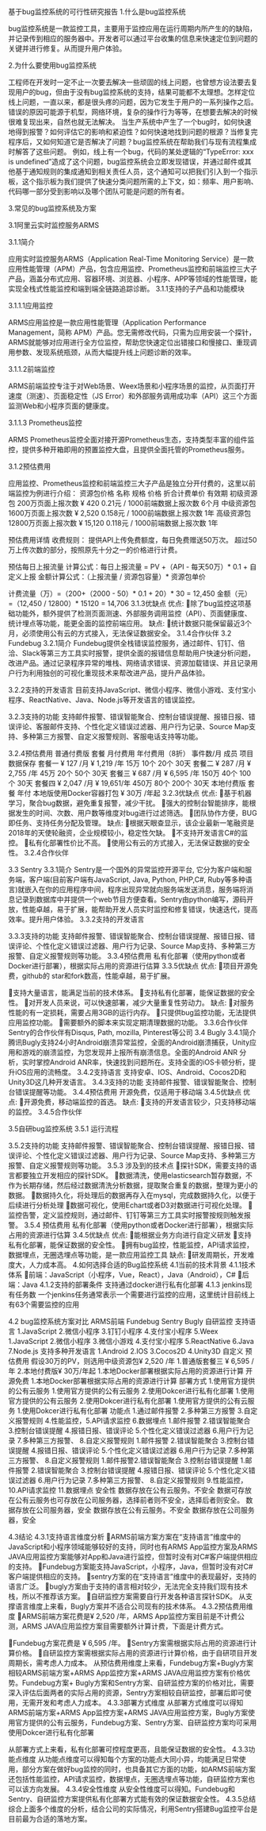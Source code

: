 基于bug监控系统的可行性研究报告
1.什么是bug监控系统

bug监控系统是一款监控工具，主要用于监控应用在运行周期内所产生的的缺陷，并记录传到相应的服务器中。开发者可以通过平台收集的信息来快速定位到问题的关键并进行修复。从而提升用户体验。

2.为什么要使用bug监控系统

工程师在开发时一定不止一次要去解决一些顽固的线上问题，也曾想方设法要去复现用户的bug，但由于没有bug监控系统的支持，结果可能都不太理想。怎样定位线上问题，一直以来，都是很头疼的问题，因为它发生于用户的一系列操作之后。错误的原因可能源于机型，网络环境，复杂的操作行为等等，在想要去解决的时候很难复现出来，自然也就无法解决。
当生产系统中产生了一个bug时，如何快速地得到报警？如何评估它的影响和紧迫性？如何快速地找到问题的根源？当修复完程序后，又如何知道它是否解决了问题？bug监控系统在帮助我们与现有流程集成时解答了这些问题。
例如，线上有一个bug，代码的某处逻辑的“TypeError: xxx is undefined”造成了这个问题，bug监控系统会立即发现错误，并通过邮件或其他基于通知规则的集成通知到相关责任人员，这个通知可以把我们引入到一个指示板，这个指示板为我们提供了快速分类问题所需的上下文，如：频率、用户影响、代码哪一部分受到影响以及哪个团队可能是问题的所有者。

3.常见的bug监控系统及方案

3.1阿里云实时监控服务ARMS

3.1.1简介

应用实时监控服务ARMS（Application Real-Time Monitoring Service）是一款应用性能管理（APM）产品，包含应用监控、Prometheus监控和前端监控三大子产品，涵盖分布式应用、容器环境、浏览器、小程序、APP等领域的性能管理，能实现全栈式性能监控和端到端全链路追踪诊断。
3.1.1支持的子产品和功能模块

3.1.1.1应用监控

ARMS应用监控是一款应用性能管理（Application Performance Management，简称 APM）产品。您无需修改代码，只需为应用安装一个探针，ARMS就能够对应用进行全方位监控，帮助您快速定位出错接口和慢接口、重现调用参数、发现系统瓶颈，从而大幅提升线上问题诊断的效率。

3.1.1.2前端监控

ARMS前端监控专注于对Web场景、Weex场景和小程序场景的监控，从页面打开速度（测速）、页面稳定性（JS Error）和外部服务调用成功率（API）这三个方面监测Web和小程序页面的健康度。

3.1.1.3 Prometheus监控

ARMS Prometheus监控全面对接开源Prometheus生态，支持类型丰富的组件监控，提供多种开箱即用的预置监控大盘，且提供全面托管的Prometheus服务。

3.1.2预估费用

应用监控、Prometheus监控和前端监控三大子产品是独立分开付费的，这里以前端监控为例进行介绍：
资源包价格
名称	规格	价格	折合计费单价	有效期
初级资源包	200万页面上报次数	¥ 420	0.21元 / 1000前端数据上报次数	6个月
中级资源包	1600万页面上报次数	¥ 2,520	0.158元 / 1000前端数据上报次数	1年
高级资源包	12800万页面上报次数	¥ 15,120	0.118元 / 1000前端数据上报次数	1年


预估费用详情
收费规则：
提供API上传免费额度，每日免费赠送50万次。
超过50万上传次数的部分，按照原先十分之一的价格进行计费。

预估每日上报流量
计算公式：每日上报流量 = PV +（API - 每天50万）* 0.1 + 自定义上报
金额计算公式：（上报流量 / 资源包容量）* 资源包单价

计费流量（万）=（200+（2000 - 50）* 0.1 + 20）* 30 = 12,450
金额（元） =（12,450 / 12800）* 15120 = 14,706
3.1.3优缺点
优点:
除了bug监控这项基础功能外，额外提供了检测页面测速、外部服务调用监控（API）、页面健康度、统计埋点等功能，能更全面的监控前端应用。
缺点:
统计数据只能保留最近3个月，必须使用公有云的方式接入，无法保证数据安全。
3.1.4合作伙伴
3.2 Fundebug
3.2.1简介
Fundebug提供全栈错误监控服务，通过邮件、钉钉、倍洽、Slack等第三方工具实时报警，提供全面的报错信息帮助用户快速分析问题，改进产品。通过记录程序异常的堆栈、网络请求错误、资源加载错误、并且记录用户行为利用独创的可视化重现技术来帮改进产品，提升产品体验。

3.2.2支持的开发语言
目前支持JavaScript、微信小程序、微信小游戏、支付宝小程序、ReactNative、Java、Node.js等开发语言的错误监控。

3.2.3支持的功能
支持邮件报警、错误智能聚合、控制台错误提醒、报错日报、错误评论、客服邮件支持、个性化定义错误过滤器、用户行为记录、Source Map支持、多种第三方报警、自定义报警规则、客服电话支持等功能。

3.2.4预估费用
普通付费版
套餐	月付费用	年付费用（8折）	事件数/月	成员	项目	数据保存
套餐一	¥ 127 /月	¥ 1,219 /年	15万	10个	20个	30天
套餐二	¥ 287 /月	¥ 2,755 /年	45万	20个	50个	30天
套餐三	¥ 687 /月	¥ 6,595 /年	150万	40个	100个	30天
套餐四	¥ 2,047 /月	¥ 19,651/年	450万	80个	200个	30天
本地付费版
套餐	年付
本地版使用Docker容器打包	¥ 30万 /年起
3.2.3优缺点
优点:
基于机器学习，聚合bug数据，避免重复报警，减少干扰。
强大的控制台智能排序，能根据发生的时间、次数、用户数等维度对bug进行过滤筛选。
团队协作方便，BUG即任务、支持任务分配及管理。
缺点:
根据天眼查显示，该企业最新一笔融资是2018年的天使轮融资，企业规模较小，稳定性欠缺。
不支持开发语言C#的监控。
私有化部署性价比不高。
使用公有云的方式接入，无法保证数据的安全性。
3.2.4合作伙伴

3.3 Sentry
3.3.1简介
Sentry是一个国外的异常监控开源平台, 它分为客户端和服务端，客户端(目前客户端有JavaScript, Java, Python, PHP,C#, Ruby等多种语言)就嵌入在你的应用程序中间，程序出现异常就向服务端发送消息，服务端将消息记录到数据库中并提供一个web节目方便查看。Sentry由python编写，源码开放，性能卓越，易于扩展，能帮助开发人员实时监控和修复错误，快速迭代，提高效率。提升用户体验。
3.3.2支持的开发语言

3.3.3支持的功能
支持邮件报警、错误智能聚合、控制台错误提醒、报错日报、错误评论、个性化定义错误过滤器、用户行为记录、Source Map支持、多种第三方报警、自定义报警规则等功能。
3.3.4预估费用
私有化部署（使用python或者Docker进行部署），根据实际占用的资源进行估算
3.3.5优缺点
优点:
项目开源免费，github的 star和fork数高，性能卓越，易于扩展。

支持大量语言，能满足当前的技术体系。
支持私有化部署，能保证数据的安全性。
对开发人员来说，可以快速部署，减少大量重复性劳动力。
缺点:
对服务性能的有一定损耗，需要占用3GB的运行内存。
只提供bug监控功能，无法提供应用监控功能。
需要额外的脚本来实现定期清理数据的功能。
3.3.6合作伙伴
Sentry的合作伙伴有Disqus, Path, mozilla, Pinterest等公司
3.4 Bugly
3.4.1简介
腾讯Bugly支持24小时Android崩溃异常监控，全面的Android崩溃捕获，Unity应用和游戏的崩溃监控，为您发现并上报所有崩溃信息。全面的Android ANR 分析，实时掌控Android ANR率，快速找到问题所在。支持全面的iOS卡顿分析，提升iOS应用的流畅度。
3.4.2支持语言
支持安卓、IOS、Android、Cocos2D和Unity3D这几种开发语言。
3.4.3支持的功能
支持邮件报警、错误智能聚合、控制台错误提醒等功能。
3.4.4预估费用
开源免费，仅适用于移动端
3.4.5优缺点
优点:
开源免费，移动端监控的首选。
缺点:
支持的开发语言较少，只支持移动端的监控。
3.4.5合作伙伴

3.5自研bug监控系统
3.5.1 运行流程

3.5.2支持的功能
支持邮件报警、错误智能聚合、控制台错误提醒、报错日报、错误评论、个性化定义错误过滤器、用户行为记录、Source Map支持、多种第三方报警、自定义报警规则等功能。
3.5.3 涉及到的技术点
探针SDK，需要支持的语言都要独立开发相应的探针SDK。
数据清洗，使用elasticsearch暂存数据，不作为长期存储，然后经过数据清洗分析数据，提取聚合重复的数据，整理为更小的数据。
数据持久化，将处理后的数据再存入在mysql，完成数据持久化，以便于后续进行分析处理
数据可视化，使用Echart或者D3对数据进行可视化处理。
监控告警，定义监控规则，通过邮件、钉钉等第三方工具实时报警按规则触发报警。
3.5.4 预估费用
私有化部署（使用python或者Docker进行部署），根据实际占用的资源进行估算
3.4.5优缺点
优点:
能根据业务方向进行自定义研发
支持私有化部署，能保证数据的安全性。
拥有bug监控，性能监控，API请求监控，数据埋点，无圈选埋点等功能，是一款应用监控工具
缺点:
研发周期长，开发难度大，人力成本高。
4.如何选择合适的Bug监控系统
4.1当前的技术背景
4.1.1技术体系
前端：JavaScript（小程序，Vue，React），Java（Android），C#
后端：Java
4.1.2支持的部署条件
支持通过docker进行私有化部署
4.1.3 jenkins现有任务数
一个jenkins任务通常表示一个需要进行监控的应用，这里统计目前线上有63个需要监控的应用



4.2 bug监控系统方案对比
	ARMS前端	Fundebug	Sentry	Bugly	自研监控
支持语言	1.JavaScript
2.微信小程序
3.钉钉小程序
4.支付宝小程序
5.Weex	1.JavaScript
2.微信小程序
3.微信小游戏
4.支付宝小程序
5.ReactNative
6.Java
7.Node.js	支持多种开发语言	1.Android
2.IOS
3.Cocos2D
4.Unity3D
	自定义
预估费用	假设30万的PV，则选用中级资源包¥ 2,520 /年	1.普通版套餐三 ¥ 6,595 /年
2.本地付费版¥ 30万/年起	1.本地Docker部署根据实际占用的资源进行计算	开源免费	1.本地Docker部署根据实际占用的资源进行计算
部署方式	1.使用官方提供的公有云服务	1.使用官方提供的公有云服务
2.使用Dokcer进行私有化部署	1.使用官方提供的公有云服务
2.使用Dokcer进行私有化部署	1.使用官方提供的公有云服务	1.使用Dokcer进行私有化部署
功能点	1.通过邮件报警
2.多种第三方报警
3.自定义报警规则
4.性能监控，5.API请求监控
6.数据埋点	1.邮件报警
2.错误智能聚合
3.控制台错误提醒
4.报错日报、错误评论
5.个性化定义错误过滤器
6.用户行为记录
7.多种第三方报警、
8.自定义报警规则	1.邮件报警
2.错误智能聚合
3.控制台错误提醒
4.报错日报、错误评论
5.个性化定义错误过滤器
6.用户行为记录
7.多种第三方报警、
8.自定义报警规则	1.邮件报警2.错误智能聚合
3.控制台错误提醒	1.邮件报警
2.错误智能聚合
3.控制台错误提醒
4.报错日报、错误评论
5.个性化定义错误过滤器
6.用户行为记录
7.多种第三方报警、
8.自定义报警规则
9.性能监控，10.API请求监控
11.数据埋点
安全性	数据存放在公有云服务。不安全	数据可存放在公有云服务也可存放在公司服务器，选择前者则不安全，选择后者则安全。	数据存放在公司服务器，安全	数据存放在公有云服务。不安全	数据存放在公司服务器，安全

4.3结论
4.3.1支持语言维度分析
ARMS前端方案方案在“支持语言”维度中的JavaScript和小程序领域能够较好的支持，同时也有ARMS App监控方案及ARMS JAVA应用监控方案能够对App和Java进行监控，但暂时没有对C#客户端提供相应的支持。
Fundebug方案能支持JavaScript，小程序，Java，但暂时没有对C#客户端提供相应的支持。
sentry方案的在“支持语言”维度中的表现最好，支持的语言广泛。
bugly方案由于支持的语言相对较少，无法完全支持我们现有技术栈，所以不推荐该方案。
自研监控方案需要自行开发各种语言探针SDK。
从支撑语言维度上来看，Bugly方案并不适合公司现有的技术体系。
4.3.2预估费用维度
ARMS前端方案花费是¥ 2,520 /年，ARMS App监控方案目前是不计费公测，ARMS JAVA应用监控方案目需要额外计算计费，下面是计费方式。

Fundebug方案花费是 ¥ 6,595 /年。
Sentry方案需根据实际占用的资源进行计算价格。
自研监控方案需根据实际占用的资源进行计算价格，由于自研项目开发周期长，需考虑人力成本。
从预估费用维度上来看，Fundebug方案+Bugly方案相较ARMS前端方案+ARMS App监控方案+ARMS JAVA应用监控方案有价格优势。Fundebug方案+ Bugly方案和Sentry方案、自研监控方案的价格对比，需要深入评估后面两者的实际占用的资源，Sentry方案相较自研监控，部署后即可使用，无需开发和考虑人力成本。
4.3.3部署方式维度
从部署方式维度可以得知ARMS前端方案+ARMS App监控方案+ARMS JAVA应用监控方案，Bugly方案使用官方提供的公有云服务，Fundebug方案、Sentry方案、自研监控方案均可采用使用Dokcer进行私有化部署

从部署方式上来看，私有化部署可控程度更高，且能保证数据的安全性。
4.3.3功能点维度
从功能点维度可以得知每个方案的功能点大同小异，均能满足日常使用，部分方案在做好bug监控的同时，也具备其它方面的功能，如ARMS前端方案还包括性能监控，API请求监控，数据埋点，无圈选埋点等功能，自研监控方案也可以该方向发展。
4.3.4安全性维度
从安全性维度可以得知。Fundebug和Sentry、自研监控方案提供私有化部署方式能有效的保证数据安全性。
4.3.5总结
综合上面多个维度的分析，结合公司的实际情况，利用Sentry搭建Bug监控平台是目前最为合适的落地方案。